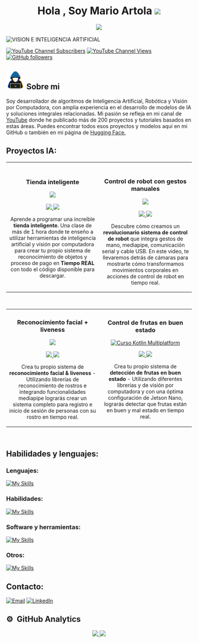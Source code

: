<h1 align="center"><b>Hola , Soy Mario Artola </b><img src="https://media.giphy.com/media/hvRJCLFzcasrR4ia7z/giphy.gif" width="35"></h1>
<!--  -->
<p align="center">
  <a href="https://github.com/DenverCoder1/readme-typing-svg"><img src="https://readme-typing-svg.herokuapp.com?font=Time+New+Roman&color=cyan&size=25&center=true&vCenter=true&width=900&height=100&lines=La+tecnología+transforma+ideas+en+realidades.;Cada+línea+de+código+es+un+paso+hacia+el+futuro.;La+innovación+comienza+donde+termina+la+zona+de+confort.;El+fracaso+es+solo+un+código+de+error+en+el+camino+al+éxito.;Piensa+en+grande,+comienza+pequeño,+actúa+ahora.;La+curiosidad+es+el+motor+de+la+innovación.;No+temas+al+cambio,+abraza+la+evolución."></a>
</p>

![VISION E INTELIGENCIA ARTIFICIAL](https://github.com/AprendeIngenia/AprendeIngenia/assets/85022752/68feb4bc-727b-42b6-932c-6929c8dea9b7)

[![YouTube Channel Subscribers](https://img.shields.io/youtube/channel/subscribers/UC91YVQo46w3z1ZZJH-5tb5Q)](https://www.youtube.com/@Infor_Mayo?sub_confirmation=1)
[![YouTube Channel Views](https://img.shields.io/youtube/channel/views/UC91YVQo46w3z1ZZJH-5tb5Q)](https://www.youtube.com/@Infor_Mayo?sub_confirmation=1)
[![GitHub followers](https://img.shields.io/github/followers/Infor-Mayo?style=social)](https://github.com/Infor-Mayo)

## <picture><img src = "https://github.com/0xAbdulKhalid/0xAbdulKhalid/raw/main/assets/mdImages/about_me.gif" width = 50px></picture> **Sobre mi**

Soy desarrollador de algoritmos de Inteligencia Artificial, Robótica y Visión por Computadora, con amplia experiencia en el desarrollo de modelos de IA y soluciones integrales relacionadas. Mi pasión se refleja en mi canal de [YouTube](https://www.youtube.com/aprendeeingenia) donde he publicado más de 200 proyectos y tutoriales basados ​​en estas áreas. Puedes encontrar todos esos proyectos y modelos aquí en mi GitHub o también en mi página de [Hugging Face.](https://huggingface.co/AprendeIngenia)

## Proyectos IA:
<table>
<tr>
<td width="50%">
<h3 align="center">Tienda inteligente</h3>
<div align="center">
<a href="https://github.com/AprendeIngenia/Shopping-AI" target="_blank"><img src="https://github.com/AprendeIngenia/Shopping-AI/assets/85022752/4ef1e21b-4ffd-4cc3-a6ae-ffdcbd4a8d53"></a>
<p>
<a href="https://github.com/AprendeIngenia/Shopping-AI" target="_blank">
<img src="https://img.shields.io/badge/C%C3%93DIGO-80ffaa?style=for-the-badge&logo=github&logoColor=black">
</a>
<a href="https://youtu.be/vQzuX4yM64g?si=9xYwerc6Skljs0Zw)" target="_blank">
<img src="https://img.shields.io/badge/-Youtube-green?style=for-the-badge&color=3fFD7f">
</a>
</p>
<p>Aprende a programar una increíble <strong>tienda inteligente. </strong> Una clase de más de 1 hora donde te enseño a utilizar herramientas de inteligencia artificial y visión por computadora para crear tu propio sistema de reconocimiento de objetos y proceso de pago en <strong>Tiempo REAL</strong> con todo el código disponible para descargar.</p>
</div>
                                                                                      
</td>

<td width="50%">
               <br>
<h3 align="center">Control de robot con gestos manuales</h3>
<div align="center">                                       
<a href="https://github.com/AprendeIngenia/car_gesture_control" target="_blank"><img src="https://github.com/AprendeIngenia/car_gesture_control/assets/85022752/6b1fa3fe-2245-483a-9c4c-c71d1cd12243"></a>
<br>
<p>
<a href="https://github.com/AprendeIngenia/car_gesture_control" target="_blank">
<img src="https://img.shields.io/badge/C%C3%93DIGO-FF0000?style=for-the-badge&logo=github&logoColor=black">
</a>
<a href="https://youtu.be/SwyCJ9jCMXU?si=rYASrBqganBIg_Cp" target="_blank">
<img src="https://img.shields.io/badge/-Youtube-green?style=for-the-badge&color=FF0000">
</a>
</p>
</p>Descubre cómo creamos un <strong>revolucionario sistema de control de robot</strong> que integra gestos de mano, mediapipe, comunicación serial y cable USB. En este video, te llevaremos detrás de cámaras para mostrarte cómo transformamos movimientos corporales en acciones de control de robot en tiempo real.</p>
</div>                                                             
</table>                                                                                 
</div>
<br>

<table>
<tr>
<td width="50%">
<h3 align="center">Reconocimiento facial + liveness</h3>
<div align="center">
<a href="https://github.com/AprendeIngenia/Sistema-de-reconocimiento-facial-y-Liveness" target="_blank"><img src="https://github.com/AprendeIngenia/Sistema-de-reconocimiento-facial-y-Liveness/assets/85022752/7394c8a6-04cd-4a14-84bf-b27684ed92ba"></a>
<p>
<a href="https://github.com/AprendeIngenia/Sistema-de-reconocimiento-facial-y-Liveness" target="_blank">
<img src="https://img.shields.io/badge/C%C3%93DIGO-800080?style=for-the-badge&logo=github&logoColor=black">
</a>
<a href="https://youtu.be/ut2jSVonUbM?si=i3LNn5qrb8wUc6cs" target="_blank">
<img src="https://img.shields.io/badge/-Youtube-purple?style=for-the-badge&color=800080">
</a>
</p>
<p>Crea tu propio sistema de <strong>reconocimiento facial & liveness</strong> - Utilizando librerías de reconocimiento de rostros e integrando funcionalidades mediapipe lograrás crear un sistema completo para registro e inicio de sesión de personas con su rostro en tiempo real.</p>
</div>
                                                                                      
</td>       

<td width="50%">
<h3 align="center">Control de frutas en buen estado</h3>
<div align="center">
<a href="https://github.com/AprendeIngenia/Control-de-Calidad-de-Frutas-Jetson-Nano" target="_blank"><img src="https://user-images.githubusercontent.com/85022752/164616917-64df6b75-fb4e-4251-85b6-84a945a59c61.jpg" width="400" alt="Curso Kotlin Multiplatform"></a>
<p>
<a href="https://github.com/AprendeIngenia/Control-de-Calidad-de-Frutas-Jetson-Nano" target="_blank">
<img src="https://img.shields.io/badge/C%C3%93DIGO-80ffaa?style=for-the-badge&logo=github&logoColor=black">
</a>
<a href="https://youtu.be/Qjj1Fi3hd9s?si=fUmLWBCr25HAknXp" target="_blank">
<img src="https://img.shields.io/badge/-Youtube-green?style=for-the-badge&color=3fFD7f">
</a>
</p>
<p>Crea tu propio sistema de <strong>detección de frutas en buen estado</strong> - Utilizando diferentes librerías y de visión por computadora y con una óptima configuración de Jetson Nano, lograrás detectar que frutas están en buen y mal estado en tiempo real.</p>
</div>
                                                                                      
</td>  
</table>                                                                                 
</div>
<br>

## Habilidades y lenguajes:

### Lenguajes:
[![My Skills](https://skillicons.dev/icons?i=py,arduino,matlab,cpp&perline=4)](https://skillicons.dev)

### Habilidades:
[![My Skills](https://skillicons.dev/icons?i=git,github,gitlab,anaconda,autocad&perline=9)](https://skillicons.dev)

### Software y herramientas:
[![My Skills](https://skillicons.dev/icons?i=opencv,pytorch,tensorflow,sklearn,flask,pycharm,vscode,stackoverflow&perline=9)](https://skillicons.dev)

### Otros:
[![My Skills](https://skillicons.dev/icons?i=sketchup,pr&perline=6)](https://skillicons.dev)

## Contacto:
<a href="mailto:aprende.ingenia@gmail.com"><img alt="Email" src="https://img.shields.io/badge/Email-aprende.ingenia@gmail.com-blue?style=flat-square&logo=gmail"></a>
<a href="https://twitter.com/santiagsanchezr"><img alt="LinkedIn" src="https://img.shields.io/twitter/follow/santiagsanchezr"></a>

## ⚙️ &nbsp;GitHub Analytics

<p align="center">
  <a href="https://github.com/AprendeIngenia">
    <img height="180em" src="https://github-readme-stats-eight-theta.vercel.app/api?username=AprendeIngenia&show_icons=true&theme=algolia&include_all_commits=true&count_private=true"/>
    <img height="180em" src="https://github-readme-stats-eight-theta.vercel.app/api/top-langs/?username=AprendeIngenia&layout=compact&langs_count=8&theme=algolia"/>
  </a>
</p>
